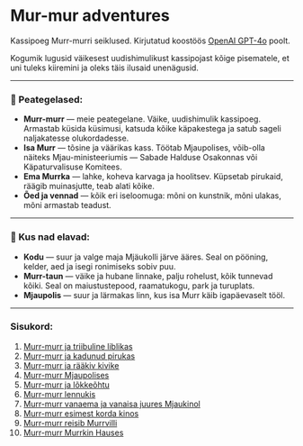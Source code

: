 # Mur-mur adventures

Kassipoeg Murr-murri seiklused. Kirjutatud koostöös [OpenAI GPT-4o](https://chatgpt.com/) poolt.

Kogumik lugusid väikesest uudishimulikust kassipojast kõige pisematele, et uni tuleks kiiremini ja oleks täis ilusaid unenägusid.

---

### 🐾 Peategelased:
- **Murr-murr** — meie peategelane. Väike, uudishimulik kassipoeg. Armastab küsida küsimusi, katsuda kõike käpakestega ja satub sageli naljakatesse olukordadesse.  
- **Isa Murr** — tõsine ja väärikas kass. Töötab Mjaupolises, võib-olla näiteks Mjau-ministeeriumis — Sabade Halduse Osakonnas või Käpaturvalisuse Komitees.  
- **Ema Murrka** — lahke, koheva karvaga ja hoolitsev. Küpsetab pirukaid, räägib muinasjutte, teab alati kõike.  
- **Õed ja vennad** — kõik eri iseloomuga: mõni on kunstnik, mõni ulakas, mõni armastab teadust.

---

### 🏡 Kus nad elavad:
- **Kodu** — suur ja valge maja Mjäukolli järve ääres. Seal on pööning, kelder, aed ja isegi ronimiseks sobiv puu.
- **Murr-taun** — väike ja hubane linnake, palju rohelust, kõik tunnevad kõiki. Seal on maiustustepood, raamatukogu, park ja turuplats.  
- **Mjaupolis** — suur ja lärmakas linn, kus isa Murr käib igapäevaselt tööl.

---

### Sisukord:

1. [Murr-murr ja triibuline liblikas](./stories/story-1.md)
1. [Murr-murr ja kadunud pirukas](./stories/story-2.md)
1. [Murr-murr ja rääkiv kivike](./stories/story-3.md)
1. [Murr-murr Mjaupolises](./stories/story-4.md)
1. [Murr-murr ja lõkkeõhtu](./stories/story-5.md)
1. [Murr-murr lennukis](./stories/story-6.md)
1. [Murr-murr vanaema ja vanaisa juures Mjaukinol](./stories/story-7.md)
1. [Murr-murr esimest korda kinos](./stories/story-8.md)
1. [Murr-murr reisib Murrvilli](./stories/story-9.md)
1. [Murr-murr Murrkin Hauses](./stories/story-10.md)